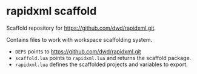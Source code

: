 # rapidxml scaffold

Scaffold repository for https://github.com/dwd/rapidxml.git.

Contains files to work with workspace scaffolding system.

- `DEPS` points to https://github.com/dwd/rapidxml.git
- `scaffold.lua` points to `rapidxml.lua` and returns the scaffold package.
- `rapidxml.lua` defines the scaffolded projects and variables to export.
